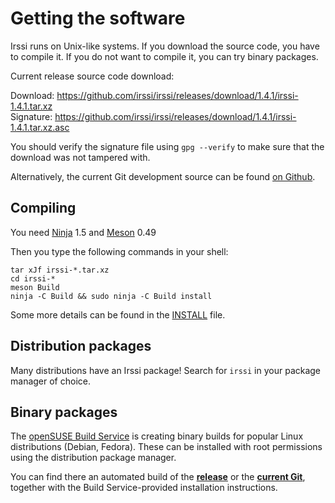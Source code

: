 # Getting the software

Irssi runs on Unix-like systems. If you download the source code, you have to compile it. If you do not want to compile it, you can try binary packages.

Current release source code download:

Download: https://github.com/irssi/irssi/releases/download/1.4.1/irssi-1.4.1.tar.xz  
Signature: https://github.com/irssi/irssi/releases/download/1.4.1/irssi-1.4.1.tar.xz.asc

You should verify the signature file using `gpg --verify` to make sure that the download was not tampered with.

Alternatively, the current Git development source can be found [on Github](https://github.com/irssi/irssi).

## Compiling

You need [Ninja](https://ninja-build.org/) 1.5 and [Meson](https://mesonbuild.com/) 0.49

Then you type the following commands in your shell:

```shell
tar xJf irssi-*.tar.xz
cd irssi-*
meson Build
ninja -C Build && sudo ninja -C Build install
```

Some more details can be found in the [INSTALL](https://github.com/irssi/irssi/blob/master/INSTALL) file.

## Distribution packages

Many distributions have an Irssi package! Search for `irssi` in your package manager of choice.

## Binary packages

The [openSUSE Build Service](https://build.opensuse.org/) is creating binary builds for popular Linux distributions (Debian, Fedora). These can be installed with root permissions using the distribution package manager.

You can find there an automated build of the **[release](https://software.opensuse.org/download.html?project=home:ailin_nemui:irssi-an&package=irssi-an)** or the **[current Git](https://software.opensuse.org/download.html?project=home:ailin_nemui:irssi-git-an&package=irssi-git-an)**, together with the Build Service-provided installation instructions.
